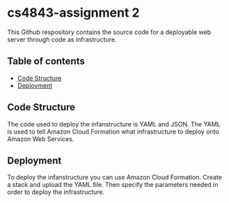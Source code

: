 # cs4843-assignment 2
This Github respository contains the source code for a deployable web server through code as infrastructure.

## Table of contents
* [Code Structure](#code-structure)
* [Deployment](#deployment)

## Code Structure
The code used to deploy the infanstructure is YAML and JSON. The YAML is used to tell Amazon Cloud Formation what infrastructure to deploy onto Amazon Web Services. 

## Deployment
To deploy the infanstructure you can use Amazon Cloud Formation. Create a stack and upload the YAML file. Then specify the parameters needed in order to deploy the infrastructure.
